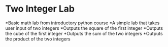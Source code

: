 # Two Integer Lab

*Basic math lab from introductory python course
*A simple lab that takes user input of two integers
*Outputs the square of the first integer
*Outputs the cube of the first integer
*Outputs the sum of the two integers
*Outputs the product of the two integers
